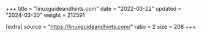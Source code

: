 +++
title = "linuxguideandhints.com"
date = "2022-03-22"
updated = "2024-03-30"
weight = 212591

[extra]
source = "https://linuxguideandhints.com/"
ratio = 2
size = 208
+++
